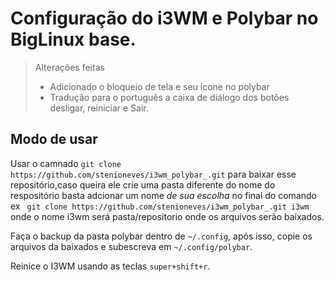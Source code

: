 
# Configuração do i3WM e Polybar no BigLinux base.

>Alterações feitas
>
 > * Adicionado o bloqueio de tela e seu icone no polybar
 > * Tradução para o português a caixa de diálogo dos botões desligar, reiniciar e Sair.
   

 ## Modo de usar  
 
 Usar o camnado `git clone https://github.com/stenioneves/i3wm_polybar_.git` para baixar esse repositório,caso queira ele crie uma pasta diferente do nome do respositório basta adcionar um nome *de sua escolha* no final do comando ex ` git clone https://github.com/stenioneves/i3wm_polybar_.git i3wm` onde o nome i3wm será pasta/repositorio onde os arquivos  serão baixados.   
 
 Faça o backup da pasta polybar dentro de `~/.config`, após isso, copie os arquivos da baixados  e subescreva  em `~/.config/polybar`.  
 
 Reinice o I3WM usando as teclas  `super+shift+r`.


 
 
 

